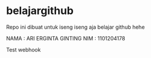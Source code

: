 # belajargithub
Repo ini dibuat untuk iseng iseng aja belajar github hehe

NAMA : ARI ERGINTA GINTING
NIM : 1101204178

Test webhook